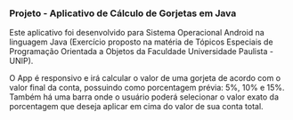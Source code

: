 ### Projeto - Aplicativo de Cálculo de Gorjetas em Java

Este aplicativo foi desenvolvido para Sistema Operacional Android na linguagem Java (Exercício proposto na matéria de Tópicos Especiais de Programação Orientada a Objetos da Faculdade Universidade Paulista - UNIP). 

O App é responsivo e irá calcular o valor de uma gorjeta de acordo com o valor final da conta, possuindo como porcentagem prévia: 5%, 10% e 15%. Também há uma barra onde o usuário poderá selecionar o valor exato da porcentagem que deseja aplicar em cima do valor de sua conta total.